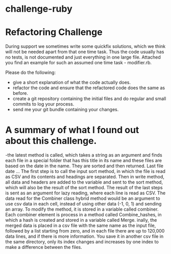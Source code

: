 # challenge-ruby
#
# Refactoring Challenge

During support we sometimes write some quickfix solutions, which we think will
not be needed apart from that one time task. Thus the code usually has no
tests, is not documented and just everything in one large file. Attached you
find an example for such an assumed one time task - modifier.rb.

Please do the following:

- give a short explanation of what the code actually does.
- refactor the code and ensure that the refactored code does the same
  as before.
- create a git repository containing the initial files and do regular
  and small commits to log your process.
- send me your git bundle containing your changes.

# A summary of what I found out about this challenge.

-the latest method is called, which takes a string as an argument and finds each file in a special folder that has this title in its name and these files are based on the date in the name.
They are sorted and then returned. Last file date ...
The first step is to call the input sort method, in which the file is read as CSV and its contents and headings are separated.
Then in write method, all data and headers are added to the variable and sent to the sort method, which will also be the result of the sort method.
The result of the last steps is sent as an argument for lazy reading, where each line is read as CSV.
The data read for the Combiner class hybrid method would be an argument to use csv data in each cell, instead of using other data (-1, 0, 1) and sending an array. To modify the method, it is stored in a variable called combiner.
Each combiner element is process in a method called Combine_hashes, in which a hash is created  and  stored in a variable called Merge.
inally, the merged data is placed in a csv file with the same name as the input file, followed by a list starting from zero, and in each file there are up to 120,000 data lines, and if there is more information. You save it in another csv file in the same directory, only its index changes and increases by one index to make a difference between the files.